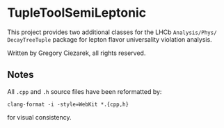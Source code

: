 # TupleToolSemiLeptonic
This project provides two additional classes for the LHCb `Analysis/Phys/ DecayTreeTuple`
package for lepton flavor universality violation analysis.

Written by Gregory Ciezarek, all rights reserved.

## Notes
All `.cpp` and `.h` source files have been reformatted by:
```
clang-format -i -style=WebKit *.{cpp,h}
```
for visual consistency.
